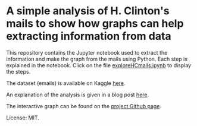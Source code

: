 # A simple analysis of H. Clinton's mails to show how graphs can help extracting information from data

This repository contains the Jupyter notebook used to extract the information and make the graph from the mails using Python. Each step is explained in the notebook. Click on the file [exploreHCmails.ipynb](https://github.com/bricaud/HCmails/blob/master/exploreHCmails.ipynb) to display the steps.

The dataset (emails) is available on Kaggle [here](https://www.kaggle.com/kaggle/hillary-clinton-emails). 

An explanation of the analysis is given in a blog post [here](https://bricaud.github.io/personal-blog/graph-of-words-from-emails/). 

The interactive graph can be found on the [project Github page](https://bricaud.github.io/HCmails/).

License: MIT.
